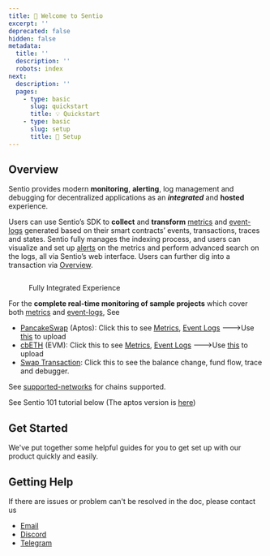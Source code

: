 ```yaml
---
title: 👋 Welcome to Sentio
excerpt: ''
deprecated: false
hidden: false
metadata:
  title: ''
  description: ''
  robots: index
next:
  description: ''
  pages:
    - type: basic
      slug: quickstart
      title: 💡 Quickstart
    - type: basic
      slug: setup
      title: 🔗 Setup
---
```

## Overview

Sentio provides modern **monitoring**, **alerting**, log management and debugging for decentralized applications as an ***integrated*** and **hosted** experience.

Users can use Sentio’s SDK to **collect** and **transform** [metrics](metrics "mention") and [event-logs](event-logs "mention") generated based on their smart contracts’ events, transactions, traces and states. Sentio fully manages the indexing process, and users can visualize and set up [alerts](alerts "mention") on the metrics and perform advanced search on the logs, all via Sentio’s web interface. Users can further dig into a transaction via [Overview](overview "mention").

<figure>
  <img src="https://raw.githubusercontent.com/sentioxyz/docs/v1.0/.gitbook/assets/all.gif" alt="" />
  <figcaption>
    <p>Fully Integrated Experience</p>
  </figcaption>
</figure>

For the **complete real-time monitoring of sample projects** which cover both [metrics](metrics "mention") and [event-logs](event-logs "mention"), See

* [PancakeSwap](https://app.sentio.xyz/sentio/pancakeswap/dashboards/W8drA6Gu?from=%22-6M%22\&to=%22now%22) (Aptos): Click this to see [Metrics](https://app.sentio.xyz/sentio/pancakeswap/dashboards/W8drA6Gu?from=%22-30d%22\&to=%22now%22), [Event Logs](https://app.sentio.xyz/sentio/pancakeswap/logs?query=) --->Use [this](https://github.com/sentioxyz/sentio-processors/tree/main/projects/pancake-swap) to upload
* [cbETH](https://app.sentio.xyz/sentio/coinbase/dashboards/XAc6e8Jr) (EVM): Click this to see [Metrics](https://app.sentio.xyz/sentio/coinbase/dashboards/XAc6e8Jr), [Event Logs](https://app.sentio.xyz/sentio/coinbase/logs?query=) --->Use [this](https://github.com/sentioxyz/sentio-processors/tree/main/projects/coinbase) to upload
* [Swap Transaction](https://app.sentio.xyz/tx/1/0x6c1fb7ef5265447d1baff3cf2cd7877b3c7bacdcdf546d31082d21b5e6acf617): Click this to see the balance change, fund flow, trace and debugger.

See [supported-networks](supported-networks "mention") for chains supported.

See Sentio 101 tutorial below (The aptos version is [here](https://www.youtube.com/watch?v=l4RsxPrGyqE\&ab_channel=Sentio))

<Embed url="https://www.youtube.com/embed/yKggwExqKTw" typeOfEmbed="youtube" provider="youtube.com" title="undefined" href="https://www.youtube.com/embed/yKggwExqKTw" html="%3Ciframe%20src%3D%22https%3A%2F%2Fwww.youtube.com%2Fembed%2FyKggwExqKTw%22%20width%3D%22640%22%20height%3D%22480%22%20frameborder%3D%220%22%3E%3C%2Fiframe%3E" />

## Get Started

We've put together some helpful guides for you to get set up with our product quickly and easily.

## Getting Help

If there are issues or problem can't be resolved in the doc, please contact us

* [Email](mailto:support@sentio.xyz)
* [Discord](https://discord.gg/vSdkMYqnjb)
* [Telegram](https://t.me/sentioxyz)